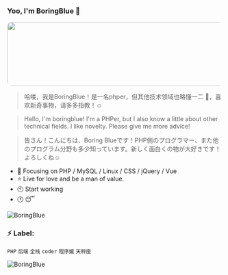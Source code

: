 ### Yoo, I'm BoringBlue 👋

 <img src="https://github.com/BoringBlue/BoringBlue/blob/main/assets/img/sakura_rain.gif" width="850" height="150" style="border-radius:10px"/><br/>

>哈喽，我是BoringBlue！是一名phper，但其他技术领域也略懂一二 🤔，喜欢新奇事物，请多多指教！☺️

>Hello, I'm boringblue! I'm a PHPer, but I also know a little about other technical fields. I like novelty. Please give me more advice!

>皆さん！こんにちは、Boring Blueです！PHP側のプログラマー、また他のプログラム分野も多少知っています。新しく面白くの物が大好きです！よろしくね☺️

- :hammer: Focusing on PHP / MySQL / Linux / CSS / jQuery / Vue
- :star: Live for love and be a man of value.
- :clock10: Start working
- :clock1: :sleeping:

![BoringBlue](https://github-profile-summary-cards.vercel.app/api/cards/profile-details?username=BoringBlue&theme=monokai)

### :zap: Label:

`PHP`  `后端`  `全栈`  `coder`  `程序媛` `天秤座`

<!-- ![BoringBlue's GitHub stats](https://github-readme-stats.vercel.app/api?username=BoringBlue&theme=radical&show_icons=true) -->
![BoringBlue](https://github-readme-stats.vercel.app/api/top-langs/?username=BoringBlue&hide=html&layout=compact&theme=radical)
 
